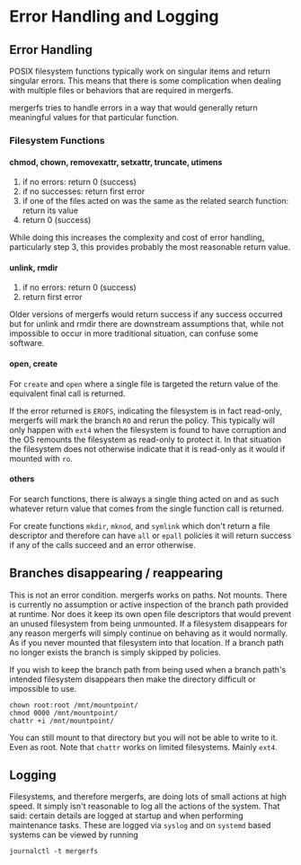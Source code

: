 # Error Handling and Logging

## Error Handling

POSIX filesystem functions typically work on singular items and return
singular errors. This means that there is some complication when
dealing with multiple files or behaviors that are required in mergerfs.

mergerfs tries to handle errors in a way that would generally return
meaningful values for that particular function.

### Filesystem Functions

#### chmod, chown, removexattr, setxattr, truncate, utimens

1. if no errors: return 0 (success)
2. if no successes: return first error
3. if one of the files acted on was the same as the related search
   function: return its value
4. return 0 (success)

While doing this increases the complexity and cost of error handling,
particularly step 3, this provides probably the most reasonable return
value.


#### unlink, rmdir

1. if no errors: return 0 (success)
2. return first error

Older versions of mergerfs would return success if any success
occurred but for unlink and rmdir there are downstream assumptions
that, while not impossible to occur in more traditional situation, can
confuse some software.

#### open, create

For `create` and `open` where a single file is targeted the return
value of the equivalent final call is returned.

If the error returned is `EROFS`, indicating the filesystem is in fact
read-only, mergerfs will mark the branch `RO` and rerun the
policy. This typically will only happen with `ext4` when the
filesystem is found to have corruption and the OS remounts the
filesystem as read-only to protect it. In that situation the
filesystem does not otherwise indicate that it is read-only as it
would if mounted with `ro`.


#### others

For search functions, there is always a single thing acted on and as
such whatever return value that comes from the single function call is
returned.

For create functions `mkdir`, `mknod`, and `symlink` which don't
return a file descriptor and therefore can have `all` or `epall`
policies it will return success if any of the calls succeed and an
error otherwise.


## Branches disappearing / reappearing

This is not an error condition. mergerfs works on paths. Not
mounts. There is currently no assumption or active inspection of the
branch path provided at runtime. Nor does it keep its own open file
descriptors that would prevent an unused filesystem from being
unmounted. If a filesystem disappears for any reason mergerfs will
simply continue on behaving as it would normally. As if you never
mounted that filesystem into that location. If a branch path no longer
exists the branch is simply skipped by policies.

If you wish to keep the branch path from being used when a branch
path's intended filesystem disappears then make the directory
difficult or impossible to use.

```
chown root:root /mnt/mountpoint/
chmod 0000 /mnt/mountpoint/
chattr +i /mnt/mountpoint/
```

You can still mount to that directory but you will not be able to
write to it. Even as root. Note that `chattr` works on limited
filesystems. Mainly `ext4`.


## Logging

Filesystems, and therefore mergerfs, are doing lots of small actions
at high speed. It simply isn't reasonable to log all the actions of
the system. That said: certain details are logged at startup and when
performing maintenance tasks. These are logged via `syslog` and on
`systemd` based systems can be viewed by running

```
journalctl -t mergerfs
```
